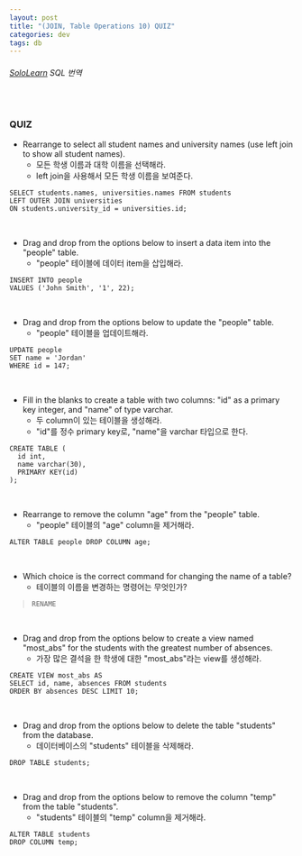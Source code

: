 ```yaml
---
layout: post
title: "(JOIN, Table Operations 10) QUIZ"
categories: dev
tags: db
---
```


###### [SoloLearn](https://www.sololearn.com/) SQL 번역

<br>

### QUIZ

- Rearrange to select all student names and university names (use left join to show all student names).
  - 모든 학생 이름과 대학 이름을 선택해라.
  - left join을 사용해서 모든 학생 이름을 보여준다.

```mysql
SELECT students.names, universities.names FROM students
LEFT OUTER JOIN universities
ON students.university_id = universities.id;
```

<br>

- Drag and drop from the options below to insert a data item into the "people" table.
  - "people" 테이블에 데이터 item을 삽입해라.

```mysql
INSERT INTO people
VALUES ('John Smith', '1', 22);
```

<br>

- Drag and drop from the options below to update the "people" table.
  - "people" 테이블을 업데이트해라.

```mysql
UPDATE people
SET name = 'Jordan'
WHERE id = 147;
```

<br>

- Fill in the blanks to create a table with two columns: "id" as a primary key integer, and "name" of type varchar.
  - 두 column이 있는 테이블을 생성해라.
  - "id"를 정수 primary key로, "name"을 varchar 타입으로 한다.

```mysql
CREATE TABLE (
  id int,
  name varchar(30),
  PRIMARY KEY(id)
);
```

<br>

- Rearrange to remove the column "age" from the "people" table.
  - "people" 테이블의 "age" column을 제거해라.

```mysql
ALTER TABLE people DROP COLUMN age;
```

<br>

- Which choice is the correct command for changing the name of a table?
  - 테이블의 이름을 변경하는 명령어는 무엇인가?

> `RENAME`

<br>

- Drag and drop from the options below to create a view named "most_abs" for the students with the greatest number of absences.
  - 가장 많은 결석을 한 학생에 대한 "most_abs"라는 view를 생성해라.

```mysql
CREATE VIEW most_abs AS
SELECT id, name, absences FROM students
ORDER BY absences DESC LIMIT 10;
```

<br>

- Drag and drop from the options below to delete the table "students" from the database.
  - 데이터베이스의 "students" 테이블을 삭제해라.

```mysql
DROP TABLE students;
```

<br>

- Drag and drop from the options below to remove the column "temp" from the table "students".
  - "students" 테이블의 "temp" column을 제거해라.

```mysql
ALTER TABLE students
DROP COLUMN temp;
```

<br>